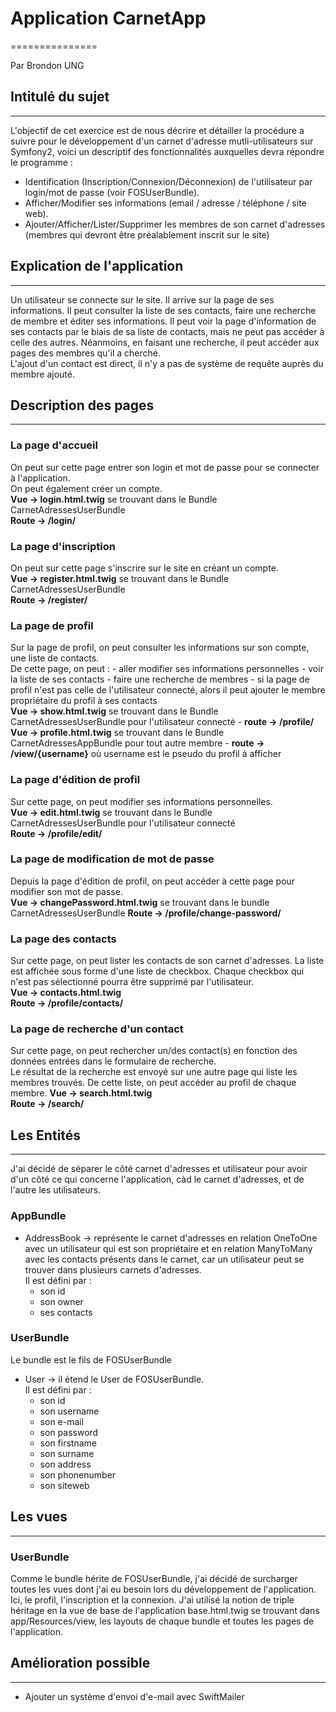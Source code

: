 # Application CarnetApp
===============

Par Brondon UNG

## Intitulé du sujet
---
L'objectif de cet exercice est de nous décrire et détailler la 
procédure a suivre pour le développement d'un carnet d'adresse mutli-utilisateurs 
sur Symfony2, voici un descriptif des fonctionnalités auxquelles devra répondre le programme :

- Identification (Inscription/Connexion/Déconnexion) de l'utilisateur par login/mot de passe (voir FOSUserBundle).
- Afficher/Modifier ses informations (email / adresse / téléphone / site web).
- Ajouter/Afficher/Lister/Supprimer les membres de son carnet d'adresses (membres qui devront être préalablement inscrit sur le site)


## Explication de l'application
---
Un utilisateur se connecte sur le site. Il arrive sur la page de ses informations. Il peut consulter la liste de ses contacts, faire une recherche de membre et éditer ses informations.
Il peut voir la page d'information de ses contacts par le biais de sa liste de contacts, mais ne peut pas accéder à celle des autres. Néanmoins, en faisant une recherche, il peut accéder aux
pages des membres qu'il a cherché. <br>
L'ajout d'un contact est direct, il n'y a pas de système de requête auprès du membre ajouté.


## Description des pages
---

### La page d'accueil
On peut sur cette page entrer son login et mot de passe pour se connecter à l'application. <br>
On peut également créer un compte. <br>
**Vue -> login.html.twig** se trouvant dans le Bundle CarnetAdressesUserBundle <br>
**Route -> /login/**


### La page d'inscription
On peut sur cette page s'inscrire sur le site en créant un compte. <br>
**Vue -> register.html.twig** se trouvant dans le Bundle CarnetAdressesUserBundle <br>
**Route -> /register/**

### La page de profil
Sur la page de profil, on peut consulter les informations sur son compte, une liste de contacts. <br>
De cette page, on peut :
    - aller modifier ses informations personnelles
    - voir la liste de ses contacts
    - faire une recherche de membres
    - si la page de profil n'est pas celle de l'utilisateur connecté, alors il peut ajouter le membre propriétaire du profil à ses contacts <br>
**Vue -> show.html.twig** se trouvant dans le Bundle CarnetAdressesUserBundle pour l'utilisateur connecté - **route -> /profile/** <br>
**Vue -> profile.html.twig** se trouvant dans le Bundle CarnetAdressesAppBundle pour tout autre membre - **route -> /view/{username}** 
où username est le pseudo du profil à afficher


### La page d'édition de profil
Sur cette page, on peut modifier ses informations personnelles. <br>
**Vue -> edit.html.twig** se trouvant dans le Bundle CarnetAdressesUserBundle pour l'utilisateur connecté <br>
**Route -> /profile/edit/**

### La page de modification de mot de passe
Depuis la page d'édition de profil, on peut accéder à cette page pour modifier son mot de passe. <br>
**Vue -> changePassword.html.twig** se trouvant dans le bundle CarnetAdressesUserBundle
**Route -> /profile/change-password/**

### La page des contacts
Sur cette page, on peut lister les contacts de son carnet d'adresses.
La liste est affichée sous forme d'une liste de checkbox.
Chaque checkbox qui n'est pas sélectionné pourra être supprimé par l'utilisateur. <br>
**Vue -> contacts.html.twig** <br>
**Route -> /profile/contacts/**

### La page de recherche d'un contact
Sur cette page, on peut rechercher un/des contact(s) en fonction des données entrées dans le formulaire de recherche. <br>
Le résultat de la recherche est envoyé sur une autre page qui liste les membres trouvés. De cette liste, on peut accéder au 
profil de chaque membre.
**Vue -> search.html.twig** <br>
**Route -> /search/**


## Les Entités
---

J'ai décidé de séparer le côté carnet d'adresses et utilisateur pour avoir d'un côté ce qui concerne l'application, càd le carnet d'adresses, et de l'autre les utilisateurs.

### AppBundle
* AddressBook -> représente le carnet d'adresses en relation OneToOne avec un utilisateur qui est son propriétaire
et en relation ManyToMany avec les contacts présents dans le carnet, car un utilisateur peut se trouver dans plusieurs carnets d'adresses. <br>
Il est défini par :
    - son id
    - son owner
    - ses contacts

### UserBundle
Le bundle est le fils de FOSUserBundle
* User -> il étend le User de FOSUserBundle. <br>
Il est défini par :
    - son id
    - son username
    - son e-mail
    - son password
    - son firstname
    - son surname
    - son address
    - son phonenumber
    - son siteweb


## Les vues
---

### UserBundle
Comme le bundle hérite de FOSUserBundle, j'ai décidé de surcharger toutes les vues dont j'ai eu besoin lors du développement de l'application. Ici, le profil, l'inscription et la connexion.
J'ai utilisé la notion de triple héritage en la vue de base de l'application base.html.twig se trouvant dans app/Resources/view, les layouts de chaque bundle et toutes les pages de l'application.

## Amélioration possible
---
* Ajouter un système d'envoi d'e-mail avec SwiftMailer
